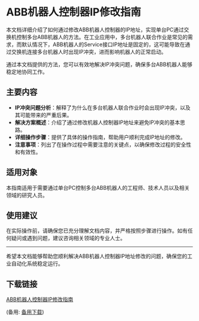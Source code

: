 # ABB机器人控制器IP修改指南

本文档详细介绍了如何通过修改ABB机器人控制器的IP地址，实现单台PC通过交换机控制多台ABB机器人的方法。在工业应用中，多台机器人联合作业是常见的需求，而默认情况下，ABB机器人的Service接口IP地址是固定的，这可能导致在通过交换机连接多台机器人时出现IP冲突，进而影响机器人的正常启动。

通过本文档提供的方法，您可以有效地解决IP冲突问题，确保多台ABB机器人能够稳定地协同工作。

## 主要内容

- **IP冲突问题分析**：解释了为什么在多台机器人联合作业时会出现IP冲突，以及其可能带来的严重后果。
- **解决方案概述**：介绍了通过修改机器人控制器IP地址来避免IP冲突的基本思路。
- **详细操作步骤**：提供了具体的操作指南，帮助用户顺利完成IP地址的修改。
- **注意事项**：列出了在操作过程中需要注意的关键点，以确保修改过程的安全性和有效性。

## 适用对象

本指南适用于需要通过单台PC控制多台ABB机器人的工程师、技术人员以及相关领域的研究人员。

## 使用建议

在实际操作前，请确保您已充分理解文档内容，并严格按照步骤进行操作。如有任何疑问或遇到问题，建议咨询相关领域的专业人士。

---

希望本文档能够帮助您顺利解决ABB机器人控制器IP地址修改的问题，确保您的工业自动化系统稳定运行。

## 下载链接
[ABB机器人控制器IP修改指南](https://pan.quark.cn/s/ff1ec228d952) 

(备用: [备用下载](https://pan.baidu.com/s/13sQbiyo2X4gJ3QZB_Y8WaQ?pwd=1234))
